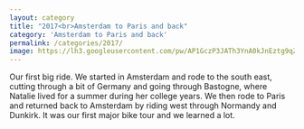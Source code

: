 ```yaml
---
layout: category
title: "2017<br>Amsterdam to Paris and back"
category: 'Amsterdam to Paris and back' 
permalink: /categories/2017/
image: https://lh3.googleusercontent.com/pw/AP1GczP3JATh3YnA0kJnEztg9qZskhlKRkWYxDXxqfOnN3U7OQXOHoVkR8QBgXTaWPTQdKT4pqiP1VeeMwdY9XydygSyXzAihr8mD30sLJ2d2jUFfxPtO5WJ=s0
---
```


Our first big ride. We started in Amsterdam and rode to the south east, cutting through a bit of Germany and going through Bastogne, where Natalie lived for a summer during her college years. We then rode to Paris and returned back to Amsterdam by riding west through Normandy and Dunkirk. It was our first major bike tour and we learned a lot.
